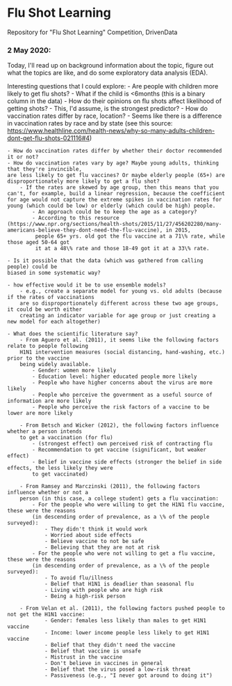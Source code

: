 # Flu Shot Learning
Repository for "Flu Shot Learning" Competition, DrivenData

### 2 May 2020:

Today, I'll read up on background information about the topic, figure out what the topics are like, and do some exploratory data analysis (EDA). 

Interesting questions that I could explore:
	- Are people with children more likely to get flu shots? 
		- What if the child is <6months (this is a binary column in the data)
	- How do their opinions on flu shots affect likelihood of getting shots?
		- This, I'd assume, is the strongest predictor?
	- How do vaccination rates differ by race, location?
		- Seems like there is a difference in vaccination rates by race and by state (see this source: https://www.healthline.com/health-news/why-so-many-adults-children-dont-get-flu-shots-021116#4)
		
	- How do vaccination rates differ by whether their doctor recommended it or not?
	- How do vaccination rates vary by age? Maybe young adults, thinking that they're invincible, 
	are less likely to get flu vaccines? Or maybe elderly people (65+) are disproportionately more likely to get a flu shot?
		- If the rates are skewed by age group, then this means that you can't, for example, build a linear regression, because the coefficient for age would not capture the extreme spikes in vaccination rates for young (which could be low) or elderly (which could be high) people. 
			- An approach could be to keep the age as a category?
			- According to this resource (https://www.npr.org/sections/health-shots/2015/11/27/456202280/many-americans-believe-they-dont-need-the-flu-vaccine), in 2015,
			 people 65+ yrs. old got the flu vaccine at a 71\% rate, while those aged 50-64 got
			 it at a 48\% rate and those 18-49 got it at a 33\% rate.
	
	- Is it possible that the data (which was gathered from calling people) could be
	biased in some systematic way?
	
	- how effective would it be to use ensemble models?
		- e.g., create a separate model for young vs. old adults (because if the rates of vaccinations
		are so disproportionately different across these two age groups, it could be worth either
		creating an indicator variable for age group or just creating a new model for each altogether)
		
	- What does the scientific literature say?
		- From Aguero et al. (2011), it seems like the following factors relate to people following
		H1N1 intervention measures (social distancing, hand-washing, etc.) prior to the vaccine 
		being widely available.
			- Gender: women more likely
			- Education level: higher educated people more likely
			- People who have higher concerns about the virus are more likely
			- People who perceive the government as a useful source of information are more likely
			- People who perceive the risk factors of a vaccine to be lower are more likely
			
		- From Betsch and Wicker (2012), the following factors influence whether a person intends
		to get a vaccination (for flu)
			- (strongest effect) own perceived risk of contracting flu
			- Recommendation to get vaccine (significant, but weaker effect)
			- Belief in vaccine side effects (stronger the belief in side effects, the less likely they were 
			to get vaccinated)
			
		- From Ramsey and Marczinski (2011), the following factors influence whether or not a
		person (in this case, a college student) gets a flu vaccination:
			- For the people who were willing to get the H1N1 flu vaccine, these were the reasons 
			(in descending order of prevalence, as a \% of the people surveyed):
				- They didn't think it would work
				- Worried about side effects
				- Believe vaccine to not be safe
				- Believing that they are not at risk
			- For the people who were not willing to get a flu vaccine, these were the reasons
			(in descending order of prevalence, as a \% of the people surveyed):
				- To avoid flu/illness
				- Belief that H1N1 is deadlier than seasonal flu
				- Living with people who are high risk
				- Being a high-risk person
				
		- From Velan et al. (2011), the following factors pushed people to not get the H1N1 vaccine:
				- Gender: females less likely than males to get H1N1 vaccine
				- Income: lower income people less likely to get H1N1 vaccine
				- Belief that they didn't need the vaccine
				- Belief that vaccine is unsafe
				- Mistrust in the vaccine
				- Don't believe in vaccines in general
				- Belief that the virus posed a low-risk threat
				- Passiveness (e.g., "I never got around to doing it")
				
	
	
